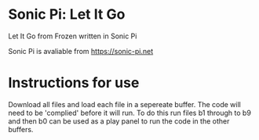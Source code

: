 # Sonic Pi: Let It Go
Let It Go from Frozen written in Sonic Pi

Sonic Pi is avaliable from https://sonic-pi.net


# Instructions for use

Download all files and load each file in a sepereate buffer. The code will need to be 'complied' before it will run. To do this run files b1 through to b9 and then b0 can be used as a play panel to run the code in the other buffers.
